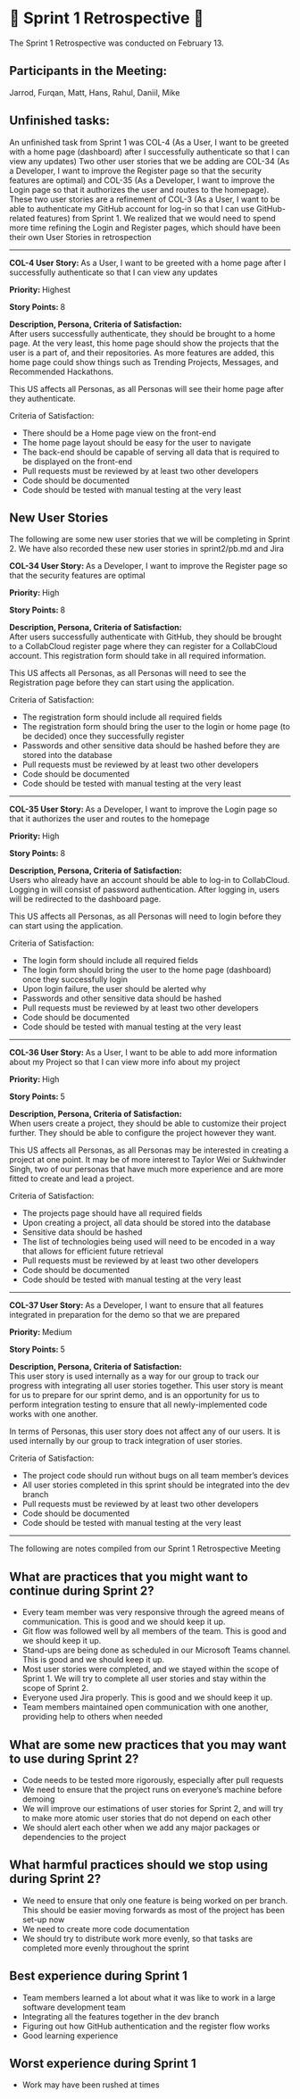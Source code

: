 # :speech_balloon: Sprint 1 Retrospective :speech_balloon:

The Sprint 1 Retrospective was conducted on February 13.

## Participants in the Meeting:
Jarrod, Furqan, Matt, Hans, Rahul, Daniil, Mike

## Unfinished tasks:
An unfinished task from Sprint 1 was COL-4 (As a User, I want to be greeted with a home page (dashboard) after I successfully authenticate so that I can view any updates)
Two other user stories that we be adding are COL-34 (As a Developer, I want to improve the Register page so that the security features are optimal) and COL-35 (As a Developer, I want to improve the Login page so that it authorizes the user and routes to the homepage). These two user stories are a refinement of COL-3 (As a User, I want to be able to authenticate my GitHub account for log-in so that I can use GitHub-related features) from Sprint 1. We realized that we would need to spend more time refining the Login and Register pages, which should have been their own User Stories in retrospection

---
<div>
<p><b> COL-4 User Story: </b>As a User, I want to be greeted with a home page after I successfully authenticate so that I can view any updates</p>

<p><b> Priority: </b>Highest</p>

<p><b> Story Points: </b>8</p>

<p><b> Description, Persona, Criteria of Satisfaction: </b>
<br>
After users successfully authenticate, they should be brought to a home page. At the very least, this home page should show the projects that the user is a part of, and their repositories. As more features are added, this home page could show things such as Trending Projects, Messages, and Recommended Hackathons.

This US affects all Personas, as all Personas will see their home page after they authenticate.

Criteria of Satisfaction:
- There should be a Home page view on the front-end
- The home page layout should be easy for the user to navigate
- The back-end should be capable of serving all data that is required to be displayed on the front-end
- Pull requests must be reviewed by at least two other developers
- Code should be documented
- Code should be tested with manual testing at the very least

</p>

</div>

## New User Stories
The following are some new user stories that we will be completing in Sprint 2. We have also recorded these new user stories in sprint2/pb.md and Jira
<div>
<p><b> COL-34 User Story: </b>As a Developer, I want to improve the Register page so that the security features are optimal</p>

<p><b> Priority: </b>High</p>

<p><b> Story Points: </b>8</p>

<p><b> Description, Persona, Criteria of Satisfaction: </b>
<br>
After users successfully authenticate with GitHub, they should be brought to a CollabCloud register page where they can register for a CollabCloud account. This registration form should take in all required information.

This US affects all Personas, as all Personas will need to see the Registration page before they can start using the application. 

Criteria of Satisfaction:
- The registration form should include all required fields
- The registration form should bring the user to the login or home page (to be decided) once they successfully register
- Passwords and other sensitive data should be hashed before they are stored into the database
- Pull requests must be reviewed by at least two other developers
- Code should be documented
- Code should be tested with manual testing at the very least

</p>

</div>

---

<div>
<p><b> COL-35 User Story: </b>As a Developer, I want to improve the Login page so that it authorizes the user and routes to the homepage</p>

<p><b> Priority: </b>High</p>

<p><b> Story Points: </b>8</p>

<p><b> Description, Persona, Criteria of Satisfaction: </b>
<br>
Users who already have an account should be able to log-in to CollabCloud. Logging in will consist of password authentication. After logging in, users will be redirected to the dashboard page.

This US affects all Personas, as all Personas will need to login before they can start using the application. 

Criteria of Satisfaction:
- The login form should include all required fields
- The login form should bring the user to the home page (dashboard) once they successfully login
- Upon login failure, the user should be alerted why
- Passwords and other sensitive data should be hashed
- Pull requests must be reviewed by at least two other developers
- Code should be documented
- Code should be tested with manual testing at the very least

</p>

</div>

---

<div>
<p><b> COL-36 User Story: </b>As a User, I want to be able to add more information about my Project so that I can view more info about my project</p>

<p><b> Priority: </b>High</p>

<p><b> Story Points: </b>5</p>

<p><b> Description, Persona, Criteria of Satisfaction: </b>
<br>
When users create a project, they should be able to customize their project further. They should be able to configure the project however they want. 

This US affects all Personas, as all Personas may be interested in creating a project at one point. It may be of more interest to Taylor Wei or Sukhwinder Singh, two of our personas that have much more experience and are more fitted to create and lead a project.

Criteria of Satisfaction:
- The projects page should have all required fields
- Upon creating a project, all data should be stored into the database
- Sensitive data should be hashed
- The list of technologies being used will need to be encoded in a way that allows for efficient future retrieval
- Pull requests must be reviewed by at least two other developers
- Code should be documented
- Code should be tested with manual testing at the very least

</p>

</div>

---

<div>
<p><b> COL-37 User Story: </b>As a Developer, I want to ensure that all features integrated in preparation for the demo so that we are prepared</p>

<p><b> Priority: </b>Medium</p>

<p><b> Story Points: </b>5</p>

<p><b> Description, Persona, Criteria of Satisfaction: </b>
<br>
This user story is used internally as a way for our group to track our progress with integrating all user stories together. This user story is meant for us to prepare for our sprint demo, and is an opportunity for us to perform integration testing to ensure that all newly-implemented code works with one another.

In terms of Personas, this user story does not affect any of our users. It is used internally by our group to track integration of user stories.

Criteria of Satisfaction:
- The project code should run without bugs on all team member’s devices
- All user stories completed in this sprint should be integrated into the dev branch
- Pull requests must be reviewed by at least two other developers
- Code should be documented
- Code should be tested with manual testing at the very least

</p>

</div>

---
The following are notes compiled from our Sprint 1 Retrospective Meeting

## What are practices that you might want to continue during Sprint 2?
- Every team member was very responsive through the agreed means of communication. This is good and we should keep it up.
- Git flow was followed well by all members of the team. This is good and we should keep it up.
- Stand-ups are being done as scheduled in our Microsoft Teams channel. This is good and we should keep it up.
- Most user stories were completed, and we stayed within the scope of Sprint 1. We will try to complete all user stories and stay within the scope of Sprint 2.
- Everyone used Jira properly. This is good and we should keep it up.
- Team members maintained open communication with one another, providing help to others when needed

## What are some new practices that you may want to use during Sprint 2?
- Code needs to be tested more rigorously, especially after pull requests
- We need to ensure that the project runs on everyone’s machine before demoing
- We will improve our estimations of user stories for Sprint 2, and will try to make more atomic user stories that do not depend on each other
- We should alert each other when we add any major packages or dependencies to the project

## What harmful practices should we stop using during Sprint 2?
- We need to ensure that only one feature is being worked on per branch. This should be easier moving forwards as most of the project has been set-up now
- We need to create more code documentation
- We should try to distribute work more evenly, so that tasks are completed more evenly throughout the sprint

## Best experience during Sprint 1
- Team members learned a lot about what it was like to work in a large software development team
- Integrating all the features together in the dev branch
- Figuring out how GitHub authentication and the register flow works
- Good learning experience

## Worst experience during Sprint 1
- Work may have been rushed at times
